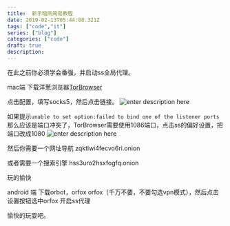 ```yaml
---
title:  新手暗网简易教程
date: 2019-02-13T05:44:08.321Z
tags: ["code","it"]
series: ["blog"]
categories: ["code"]
draft: true
description:
---
```


在此之前你必须学会番强，并启动ss全局代理。

mac端
下载洋葱浏览器[TorBrowser](https://www.torproject.org/projects/torbrowser.html.en#downloads)

点击配置，填写socks5，然后点击链接。
![enter description here](https://i.loli.net/2019/02/21/5c6e65c23cd84.jpg)

如果提示`unable to set option:failed to bind one of the listener ports`那么应该是端口冲突了，TorBrowser需要使用1086端口，点击ss的偏好设置，把端口改成1080
![enter description here](https://i.loli.net/2019/02/21/5c6e662ebdd17.jpg)


然后你需要一个网址导航
zqktlwi4fecvo6ri.onion

或者需要一个搜索引擎
hss3uro2hsxfogfq.onion

玩的愉快

android 端
下载orbot，orfox
orfox（千万不要，不要勾选vpn模式），然后点击设置按钮选中orfox
开启ss代理

愉快的玩耍吧。